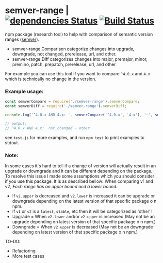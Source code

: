 # semver-range | [![dependencies Status](https://david-dm.org/ssmirr/semver-range/status.svg)](https://david-dm.org/ssmirr/semver-range) [![Build Status](https://ssmirr.visualstudio.com/semver-range/_apis/build/status/ssmirr.semver-range)](https://ssmirr.visualstudio.com/semver-range/_build/latest?definitionId=3)

npm package (research tool) to help with comparison of semantic version ranges ([semver](http://semver.org/)).
  - semver-range.Comparison categorize changes into upgrade, downgrade, not changed, prerelease, url, and other.
  - semver-range.Diff categorizes changes into major, premajor, minor, premino, patch, prepatch, prerelease, url, and other

For example you can use this tool if you want to compare `^4.0.x` and `4.x` which is technically no change in the version.

### Example usage:
``` javascript
const semverCompare = require('./semver-range').semverCompare;
const semverDiff = require('./semver-range').semverDiff;

console.log('^4.0.x AND 4.x: ', semverCompare('^4.0.x', '4.x'), '~', semverDiff('^4.0.x', '4.x'));

// output:
// ^4.0.x AND 4.x:  not_changed ~ other
```

see `test.js` for more examples, and run `npm test` to print examples to stdout.

### Note:
In some cases it's hard to tell if a change of version will actually result in an upgrade or downgrade and it can be different depending on the package.
To resolve this issue I made some assumptions which you should consider if you use this package. It is as described bellow:
When comparing v1 and v2, _Each range has an upper bound and a lower bound_.
- If `v2.upper` is decreased and `v2.lower` is increased it can be upgrade or downgrade depending on the latest version of that specific package o
n npm.
- If `v1` or `v2` is a `latest`, `stable`, etc then it will be categorized as 'other'!
- Upgrade = When `v2.lower` and/or `v2.upper` is increased (May not be an upgrade depending on latest version of that specific package o
n npm.)
- Downgrade = When `v2.upper` is decreased (May not be an downgrade depending on latest version of that specific package o
n npm.)


TO-DO:
  - Refactoring
  - More test cases
 
